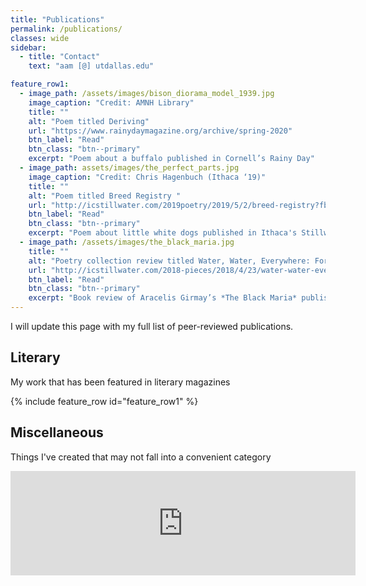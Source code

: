```yaml
---
title: "Publications"
permalink: /publications/
classes: wide
sidebar:
  - title: "Contact"
    text: "aam [@] utdallas.edu"

feature_row1:
  - image_path: /assets/images/bison_diorama_model_1939.jpg
    image_caption: "Credit: AMNH Library"
    title: ""
    alt: "Poem titled Deriving"
    url: "https://www.rainydaymagazine.org/archive/spring-2020"
    btn_label: "Read"
    btn_class: "btn--primary"
    excerpt: "Poem about a buffalo published in Cornell’s Rainy Day"
  - image_path: assets/images/the_perfect_parts.jpg
    image_caption: "Credit: Chris Hagenbuch (Ithaca ‘19)"
    title: ""
    alt: "Poem titled Breed Registry "
    url: "http://icstillwater.com/2019poetry/2019/5/2/breed-registry?fbclid=IwAR1HPMPZ-FMMSpjFphFBMXtLvAvry18_vp-xgwN-eKFNy8LVd1sezdqeHxw"
    btn_label: "Read"
    btn_class: "btn--primary"
    excerpt: "Poem about little white dogs published in Ithaca's Stillwater"
  - image_path: /assets/images/the_black_maria.jpg
    title: ""
    alt: "Poetry collection review titled Water, Water, Everywhere: Form in the black maria"
    url: "http://icstillwater.com/2018-pieces/2018/4/23/water-water-everywhere-form-in-the-black-maria?fbclid=IwAR1Vs7BMa49NMzee4bznjrgHUVKZwFb7fjDw_hfNCql5NVjw2feOTttIIOA"
    btn_label: "Read"
    btn_class: "btn--primary"
    excerpt: "Book review of Aracelis Girmay’s *The Black Maria* published online for Stillwater"
---
```


I will update this page with my full list of peer-reviewed publications.

## Literary
My work that has been featured in literary magazines

{% include feature_row id="feature_row1" %}

## Miscellaneous
Things I've created that may not fall into a convenient category

<iframe frameborder="0" src="https://itch.io/embed/973915" width="552" height="167"><a href="https://amaas.itch.io/pocket-planet-fantasy">Pocket Planet Fantasy by amaas</a></iframe>
